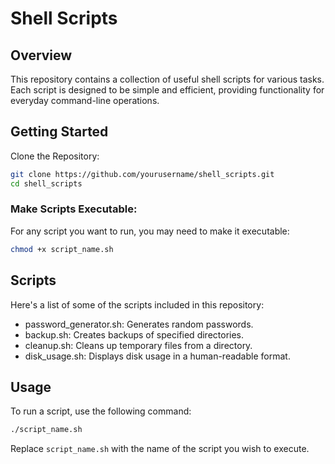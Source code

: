 # Shell Scripts

## Overview
This repository contains a collection of useful shell scripts for various tasks. Each script is designed to be simple and efficient, providing functionality for everyday command-line operations.

## Getting Started
Clone the Repository:
``` bash
git clone https://github.com/yourusername/shell_scripts.git
cd shell_scripts
```

### Make Scripts Executable:

For any script you want to run, you may need to make it executable:
``` bash
chmod +x script_name.sh
```

## Scripts
Here's a list of some of the scripts included in this repository:

- password_generator.sh: Generates random passwords.
- backup.sh: Creates backups of specified directories.
- cleanup.sh: Cleans up temporary files from a directory.
- disk_usage.sh: Displays disk usage in a human-readable format.

## Usage
To run a script, use the following command:
``` bash
./script_name.sh
```

Replace `script_name.sh` with the name of the script you wish to execute.
